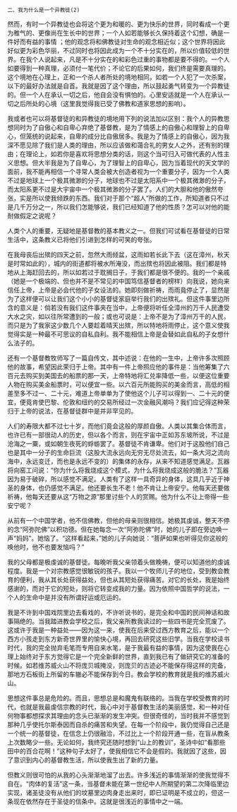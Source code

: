     二、我为什么是一个异教徒(2) 

   然而，有时一个异教徒也会将这个更为和暖的、更为快乐的世界，同时看成一个更为稚气的、更像尚在生长中的世界；一个人如若能够长久保持着这个幻想，确是一件好而有益的事情 ；他的观念将和佛教徒对生命的观念相近似；这个世界将因此好似更为彩色华丽，不过同时也将因此成为一个不十分实在的，所以价值较低的世界。在我个人说起来，凡是不十分实在的和彩色过重的事物都是要不得的。一个人如要得到一种真理，必须付一笔代价；不论它的后果如何，我们终是需要真理的。这个境地在心理上，正和一个杀人者所处的境地相同，如若一个人犯了一次杀案，以下的最好办法就是自首。我就是因了这个理由，所以鼓起勇气转变为一个异教徒的。但一个人在承认一切之后，他自会没有惧怕的。心里安适就是一个人在承认一切之后所处的心境（这里我觉得我已受了佛教和道家思想的影响）。

   我或者也可以将基督徒的和异教徒的境地用下列的说法加以区别：我个人的异教思想同时为了自傲心和自卑心弃绝了基督教，是为了情感上的自傲心和理智上的自卑心，但笼统的说起来，自卑的成分比自傲居多。我是为了情感上的自傲心，因为我深不愿见除了我们是人类的理由，所以应该做和蔼合礼的男女人之外，还有别的理由；在理论上，如若你是喜欢将思想分类的话，则这个当可归入可做代表的人性主义思想。但大半我是为了自卑心，为了理智上的自卑心，因为当着现代的天文学的面前，我不能再相信一个寻常人类会被大创造者视为一个重要分子，因为一个人类不过是地球上一个极其微渺的分子，地球也不过是太阳系中一个极其微渺的分子，而太阳系更不过是大宇宙中一个极其微渺的分子罢了。人们的大胆和他的傲然夸张，实是所以使我倾跌的东西。我们对于那个“超人”所做的工作，所知道者只不过是几千万分之一，所以我们怎能够说，我们已经知道了他的性质？怎可以对他的能耐做假定之说呢？

   人类个人的重要，无疑地是基督教的基本教义之一。但我们可试看在基督徒的日常生活中，这条教义已将他们引进到怎样的可笑的夸张。

   在我母丧后出殡的四天之前，忽然大雨倾盆，这雨如若长此下去（这在漳州，秋天是时常如此的），城内的街道都将被水所淹没，而出殡也将因此被阻。我们都是特地从上海赶回去的，所以如若过于耽搁日子，于我们都是很不便的。我的一个亲戚（她是一个极端的、但也并不是不常见的中国笃信基督者的榜样）向我说，她向来信任上帝，上帝是必会代他的子女设法的。她即刻做祈祷，而雨竟停止了，显然是为了这样便可以让我们这个小小的基督徒家庭举行我们的出殡礼。但这件事里边所含的意义是：倘若没有我们这件事夹在当中，上帝便将听任全漳州的万千人民遭受大水之灾，如以往所常遭到的一般；或也可说是：上帝不是为了漳州万千的人民，而只是为了我家这少数几个人要趁着晴天出殡，所以特地将雨停止，这个意义使我觉得实是一种最不可思议的自私自利。我不能相信上帝是会替如此自私的子女想什么法子的。

   还有一个基督教牧师写了一篇自传文，其中述说：在他的一生中，上帝许多次照顾他的故事，希望因此荣归于上帝。其中有一件上帝照应他的事件是：当他筹集了六百元去购买到美国去的船票的那一天，上帝特地将汇兑率降低一些，以便这位重要人物在购买美金船票时，可以便宜一些。以六百元所能购买的美金而言，高低的相差至多不过一、二十元，难道上帝单单为了使他这个儿子可以得到一、二十元的便宜，便竟肯使巴黎、伦敦和纽约的交易所经过一次金融风潮吗？我们应记得这种荣归于上帝的说法，在基督徒群中是并非罕见的。

   人们的寿限大都不过七十岁，而他们竟会这般的厚颜自傲。人类以其集合体而言，也许已有一部很动人的历史，但以各个而言，则在宇宙中正如苏东坡所说，不过是沧海之一粟，或如朝生夜死的蜉蝣罢了。基督徒不肯谦卑。他们对于这股他们自己也是其中一分子的生命巨流（这股大流永远向无穷无尽处流去，如一条大河之流向海中，永远变迁，而也是永远不变的）的集体的永存，从来不知道感觉满足。瓦器将向窑工问说：“你为什么将我烧成这个模式，为什么将我烧成这般的脆法？”瓦器因为易于破碎，所以感觉不满足。人类有了这样一具奇异的身体，这具几乎近于神圣的身体，也仍感觉不满足。他还要长生不老！他不肯让上帝安宁。他每天还要做祈祷，他每天还要从这“万物之源”那里讨些个人的赏赐。他为什么不让上帝得一些安宁呢？

   从前有一个中国学者，他不信佛教，但他的母亲则很相信。她极其虔诚，整天不停的念“阿弥陀佛”以积功德。但在她每念一次“阿弥陀佛”时，她的儿子即在旁边唤一声“妈妈”。她恼了。“这样看起来，”她的儿子向她说：“菩萨如果也听得见你这般的唤他时，他不也要发恼吗？”

   我的父母都是极虔诚的基督徒。每晚听我父亲领着头做晚祷，便可以知道他的虔诚程度。我是一个对宗教感觉很敏锐的孩子。我以一个牧师儿子的地位，受到教会教育的便利，我从其长处获得益处，但也从其短处获得痛苦。对它的长处，我是始终感谢的，而对于它的短处，则将它转变成我的力量。因为依照中国哲学的说法，一个人的生命中是并没有所谓好运或厄运的。

   我是不许到中国戏院里边去看戏的，不许听说书的，是完全和中国的民间神话和故事隔绝的。当我踏进教会学校之后，我父亲所教我读过的一些四书是完全荒废了。这或许于我是一种益处——因为这一来，使我在后来受过西方教育之后，能以一个西方小孩走到东方新奇世界里的愉快心境，再回去研究这些旧学。当我在学校读书时代，我的完全抛弃毛笔而专用自来水笔，是于我最有益的事情，因为这使我在心理上始终对于东方觉得它是一个完全新鲜的世界，直到我已有了做研究它的准备的时候。如若维苏威火山不将庞贝城掩没，则庞贝的古迹必不能保存得这样的完备，那地方石板街上所留的车辙必不能保存到今日。教会学校的教育就是我的维苏威火山。

   思想这件事总是危险的。而且，思想总是和魔鬼有联络的。当我在学校受教育的时代，也就是我最虔信宗教的时代，我心中对于基督教生活的美丽感觉，和一种对任何物事都想探求其理由的念头已渐渐的发生冲突。但很奇怪的，当时我并不感觉到那种几乎使托尔斯泰因而自杀的痛苦和失望。在每一个阶段中，我仍觉得自己还是一个统一的基督徒，在信念上仍很融洽，不过比上一个阶段开通一些，在盲从教条上次数略少一些。无论如何，我终究还随时想到“山上的教训”，圣诗中如“看那些田中的百合花啊！”这种句子太好了，使我相信它不会是假的。我就因了这些，因了意识到内心的基督教生活，所以使我生出了新的力量。

   但教义则很可怕的从我的心头渐渐地溜了出去。许多浅近的事情渐渐的使我觉得不自在。“肉体的复活”这一条，当基督未能在第一世纪中人所期望的第二次降临里边实现，诸圣徒没有从他们的坟墓里边肉身走出来时，即已证明是不成立的，但这一条现在依然存在于圣徒的信条中。这就是很浅近的事情中之一端。

